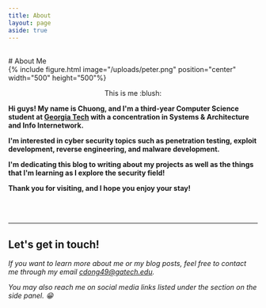 ```yaml
---
title: About
layout: page
aside: true
---
```


<br/>
# About Me
<br/>
{% include figure.html image="/uploads/peter.png" position="center" width="500" height="500"%}
<p style="text-align:center;">This is me :blush:</p>

**Hi guys! My name is Chuong, and I'm a third-year Computer Science student at [Georgia Tech](https://www.gatech.edu/ "Georgia Tech") with a concentration in Systems & Architecture and Info Internetwork.**

**I'm interested in cyber security topics such as penetration testing, exploit development, reverse engineering, and malware development.**

**I'm dedicating this blog to writing about my projects as well as the things that I'm learning as I explore the security field!**

**Thank you for visiting, and I hope you enjoy your stay!**

<br/><br/>

<hr>

## Let's get in touch!

*If you want to learn more about me or my blog posts, feel free to contact me through my email cdong49@gatech.edu.*

*You may also reach me on social media links listed under the section on the side panel. :grin:*

